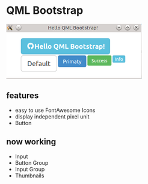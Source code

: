 QML Bootstrap
=============

![screenshot](screenshot.png)

## features

* easy to use FontAwesome Icons
* display independent pixel unit
* Button

## now working

* Input
* Button Group
* Input Group 
* Thumbnails
